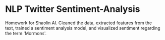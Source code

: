 # NLP Twitter Sentiment-Analysis

Homework for Shaolin AI. Cleaned the data, extracted features from the text, trained a sentiment analysis model, and visualized sentiment regarding the term 'Mormons'.